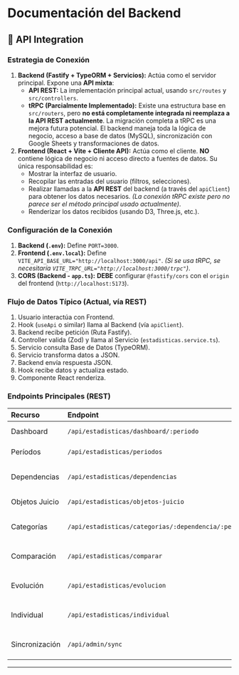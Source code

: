 # Documentación del Backend

## 🔌 API Integration

### Estrategia de Conexión

1.  **Backend (Fastify + TypeORM + Servicios):** Actúa como el servidor principal. Expone una **API mixta**:
    * **API REST:** La implementación principal actual, usando `src/routes` y `src/controllers`.
    * **tRPC (Parcialmente Implementado):** Existe una estructura base en `src/routers`, pero **no está completamente integrada ni reemplaza a la API REST actualmente**. La migración completa a tRPC es una mejora futura potencial.
    El backend maneja toda la lógica de negocio, acceso a base de datos (MySQL), sincronización con Google Sheets y transformaciones de datos.
2.  **Frontend (React + Vite + Cliente API):** Actúa como el cliente. **NO** contiene lógica de negocio ni acceso directo a fuentes de datos. Su única responsabilidad es:
    * Mostrar la interfaz de usuario.
    * Recopilar las entradas del usuario (filtros, selecciones).
    * Realizar llamadas a la **API REST** del backend (a través del `apiClient`) para obtener los datos necesarios. *(La conexión tRPC existe pero no parece ser el método principal usado actualmente)*.
    * Renderizar los datos recibidos (usando D3, Three.js, etc.).

### Configuración de la Conexión

1.  **Backend (`.env`):** Define `PORT=3000`.
2.  **Frontend (`.env.local`):** Define `VITE_API_BASE_URL="http://localhost:3000/api"`. *(Si se usa tRPC, se necesitaría `VITE_TRPC_URL="http://localhost:3000/trpc"`)*.
3.  **CORS (Backend - `app.ts`):** **DEBE** configurar `@fastify/cors` con el `origin` del frontend (`http://localhost:5173`).

### Flujo de Datos Típico (Actual, vía REST)

1.  Usuario interactúa con Frontend.
2.  Hook (`useApi` o similar) llama al Backend (vía `apiClient`).
3.  Backend recibe petición (Ruta Fastify).
4.  Controller valida (Zod) y llama al Servicio (`estadisticas.service.ts`).
5.  Servicio consulta Base de Datos (TypeORM).
6.  Servicio transforma datos a JSON.
7.  Backend envía respuesta JSON.
8.  Hook recibe datos y actualiza estado.
9.  Componente React renderiza.

### Endpoints Principales (REST)

| Recurso       | Endpoint                                                | Método | Descripción                     |
| :------------ | :------------------------------------------------------ | :----- | :------------------------------ |
| Dashboard     | `/api/estadisticas/dashboard/:periodo`                  | GET    | Resumen del período             |
| Períodos      | `/api/estadisticas/periodos`                            | GET    | Lista períodos disponibles      |
| Dependencias  | `/api/estadisticas/dependencias`                        | GET    | Lista dependencias disponibles  |
| Objetos Juicio| `/api/estadisticas/objetos-juicio`                      | GET    | Lista tipos de caso             |
| Categorías    | `/api/estadisticas/categorias/:dependencia/:periodo`    | GET    | Estadísticas por tipo de caso   |
| Comparación   | `/api/estadisticas/comparar`                            | POST   | Comparación entre dependencias  |
| Evolución     | `/api/estadisticas/evolucion`                           | POST   | Evolución temporal de métricas  |
| Individual    | `/api/estadisticas/individual`                          | GET    | Reporte detallado individual    |
| Sincronización| `/api/admin/sync`                                       | POST   | Dispara sincronización completa |

---

